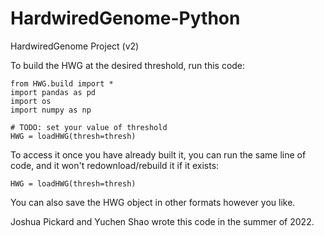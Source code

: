 # HardwiredGenome-Python
HardwiredGenome Project (v2)

To build the HWG at the desired threshold, run this code:
```
from HWG.build import *
import pandas as pd
import os
import numpy as np

# TODO: set your value of threshold
HWG = loadHWG(thresh=thresh)
```

To access it once you have already built it, you can run the same line of code, and it won't redownload/rebuild it if it exists:
```
HWG = loadHWG(thresh=thresh)
```



You can also save the HWG object in other formats however you like.


Joshua Pickard and Yuchen Shao wrote this code in the summer of 2022.